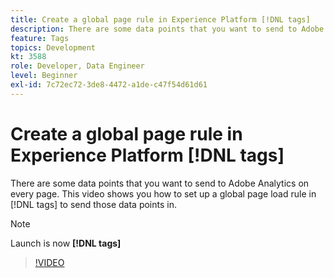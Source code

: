 ```yaml
---
title: Create a global page rule in Experience Platform [!DNL tags]
description: There are some data points that you want to send to Adobe Analytics on every page. This video shows you how to set up a global page load rule in [!DNL tags] to send those data points in.
feature: Tags
topics: Development
kt: 3588
role: Developer, Data Engineer
level: Beginner
exl-id: 7c72ec72-3de8-4472-a1de-c47f54d61d61
---
```

# Create a global page rule in Experience Platform [!DNL tags]

There are some data points that you want to send to Adobe Analytics on every page. This video shows you how to set up a global page load rule in [!DNL tags] to send those data points in.

>[!NOTE]
>
> Launch is now **[!DNL tags]**

>[!VIDEO](https://video.tv.adobe.com/v/28769/?quality=12&learn=on)
